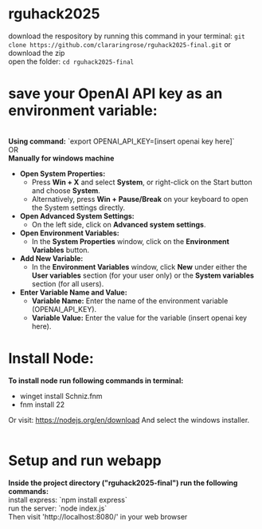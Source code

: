 # rguhack2025
download the respository by running this command in your terminal: `git clone https://github.com/clararingrose/rguhack2025-final.git` or download the zip<br>
open the folder: `cd rguhack2025-final`<br>

<h1>save your OpenAI API key as an environment variable:</h1> <br>
<strong>Using command:</strong> `export OPENAI_API_KEY=[insert openai key here]`<br>
OR<br>
<strong>Manually for windows machine</strong>
<ul>
  <li><strong>Open System Properties:</strong>
    <ul>
      <li>Press <strong>Win + X</strong> and select <strong>System</strong>, or right-click on the Start button and choose <strong>System</strong>.</li>
      <li>Alternatively, press <strong>Win + Pause/Break</strong> on your keyboard to open the System settings directly.</li>
    </ul>
  </li>
  <li><strong>Open Advanced System Settings:</strong>
    <ul>
      <li>On the left side, click on <strong>Advanced system settings</strong>.</li>
    </ul>
  </li>
  <li><strong>Open Environment Variables:</strong>
    <ul>
      <li>In the <strong>System Properties</strong> window, click on the <strong>Environment Variables</strong> button.</li>
    </ul>
  </li>
  <li><strong>Add New Variable:</strong>
    <ul>
      <li>In the <strong>Environment Variables</strong> window, click <strong>New</strong> under either the <strong>User variables</strong> section (for your user only) or the <strong>System variables</strong> section (for all users).</li>
    </ul>
  </li>
  <li><strong>Enter Variable Name and Value:</strong>
    <ul>
      <li><strong>Variable Name:</strong> Enter the name of the environment variable (OPENAI_API_KEY).</li>
      <li><strong>Variable Value:</strong> Enter the value for the variable (insert openai key here).</li>
    </ul>
  </li>
</ul>

<h1>Install Node:</h1>
<strong>To install node run following commands in terminal:</strong>
<ul>
  <li>winget install Schniz.fnm</li>
  <li>fnm install 22</li>
</ul>
Or visit: <a href="https://nodejs.org/en/download">https://nodejs.org/en/download</a> 
And select the windows installer.<br><br>

<h1>Setup and run webapp</h1>
<strong>Inside the project directory ("rguhack2025-final") run the following commands:</strong><br>
install express: `npm install express`<br>
run the server: `node index.js`<br>
Then visit 'http://localhost:8080/' in your web browser
